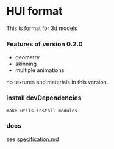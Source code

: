 
# HUI format
This is format for 3d models

### Features of version 0.2.0
- geometry
- skinning
- multiple animations

no textures and materials in this version.

### install devDependencies
    make utils-install-modules

### docs
  see <a href="specification.md">specification.md</a>
